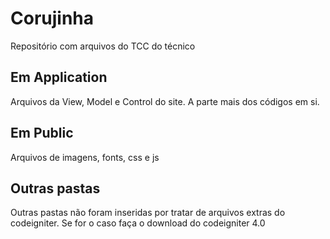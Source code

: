 # Corujinha
Repositório com arquivos do TCC do técnico

## Em Application

Arquivos da View, Model e Control do site. 
A parte mais dos códigos em si.

## Em Public

Arquivos de imagens, fonts, css e js

## Outras pastas
Outras pastas não foram inseridas por tratar de arquivos extras do codeigniter.
Se for o caso faça o download do codeigniter 4.0
